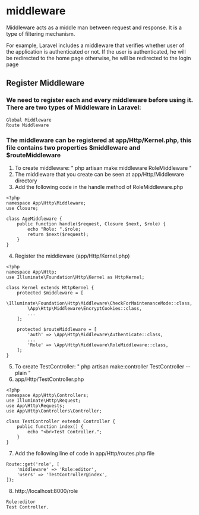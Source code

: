 # middleware

Middleware acts as a middle man between request and response. It is a type of filtering mechanism.

For example, Laravel includes a middleware that verifies whether user of the application is authenticated or not. If the user is authenticated, he will be redirected to the home page otherwise, he will be redirected to the login page

## Register Middleware

### We need to register each and every middleware before using it. There are two types of Middleware in Laravel:

```
Global Middleware
Route Middleware
```

### The middleware can be registered at app/Http/Kernel.php, this file contains two properties $middleware and $routeMiddleware

1. To create middleware: " php artisan make:middleware RoleMiddleware "
2. The middleware that you create can be seen at app/Http/Middleware directory
3. Add the following code  in the handle method of RoleMiddleware.php
```
<?php
namespace App\Http\Middleware;
use Closure;

class AgeMiddleware {
    public function handle($request, Closure $next, $role) {
        echo "Role: ".$role;
        return $next($request);
    }
}
```
4. Register the middleware (app/Http/Kernel.php)
```
<?php
namespace App\Http;
use Illuminate\Foundation\Http\Kernel as HttpKernel;

class Kernel extends HttpKernel {
    protected $middleware = [
        \Illuminate\Foundation\Http\Middleware\CheckForMaintenanceMode::class,
        \App\Http\Middleware\EncryptCookies::class,
        ...
    ];

    protected $routeMiddleware = [
        'auth' => \App\Http\Middleware\Authenticate::class,
        ...
        'Role' => \App\Http\Middleware\RoleMiddleware::class,
    ];
}
```
5. To create TestController: " php artisan make:controller TestController --plain "
6. app/Http/TestController.php
```
<?php
namespace App\Http\Controllers;
use Illuminate\Http\Request;
use App\Http\Requests;
use App\Http\Controllers\Controller;

class TestController extends Controller {
    public function index() {
        echo "<br>Test Controller.";
    }
}
```
7. Add the following line of code in app/Http/routes.php file
```
Route::get('role', [
    'middleware' => 'Role:editor',
    'users' => 'TestController@index',
]);
```
8. http://localhost:8000/role
```
Role:editor
Test Controller.
```
